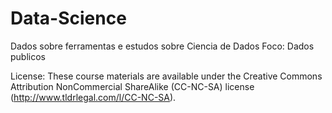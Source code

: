 # Data-Science
Dados sobre ferramentas e estudos sobre Ciencia de Dados
Foco: Dados publicos

License:
These course materials are available under the Creative Commons Attribution NonCommercial ShareAlike (CC-NC-SA) license (http://www.tldrlegal.com/l/CC-NC-SA).
